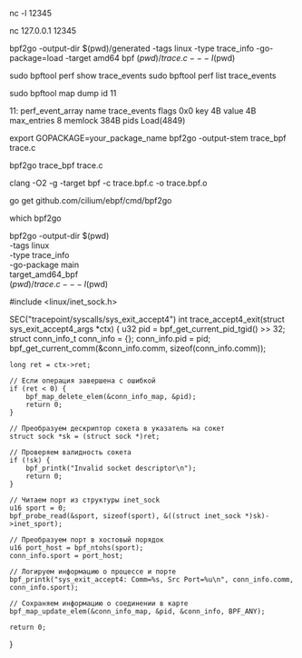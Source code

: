 nc -l 12345

nc 127.0.0.1 12345



bpf2go -output-dir $(pwd)/generated -tags linux -type trace_info -go-package=load -target amd64 bpf $(pwd)/trace.c -- -I$(pwd)


sudo bpftool perf show  trace_events
sudo bpftool perf list  trace_events

sudo bpftool map dump id 11




11: perf_event_array  name trace_events  flags 0x0
        key 4B  value 4B  max_entries 8  memlock 384B
        pids Load(4849)


export GOPACKAGE=your_package_name
bpf2go -output-stem trace_bpf trace.c

bpf2go trace_bpf trace.c



clang -O2 -g -target bpf -c trace.bpf.c -o trace.bpf.o

go get github.com/cilium/ebpf/cmd/bpf2go

which bpf2go


bpf2go -output-dir $(pwd) \
  -tags linux \
  -type trace_info \
  -go-package main \
  target_amd64_bpf \
  $(pwd)/trace.c -- -I$(pwd)


#include <linux/inet_sock.h>

SEC("tracepoint/syscalls/sys_exit_accept4")
int trace_accept4_exit(struct sys_exit_accept4_args *ctx) {
    u32 pid = bpf_get_current_pid_tgid() >> 32;
    struct conn_info_t conn_info = {};
    conn_info.pid = pid;
    bpf_get_current_comm(&conn_info.comm, sizeof(conn_info.comm));

    long ret = ctx->ret;

    // Если операция завершена с ошибкой
    if (ret < 0) {
        bpf_map_delete_elem(&conn_info_map, &pid);
        return 0;
    }

    // Преобразуем дескриптор сокета в указатель на сокет
    struct sock *sk = (struct sock *)ret;

    // Проверяем валидность сокета
    if (!sk) {
        bpf_printk("Invalid socket descriptor\n");
        return 0;
    }

    // Читаем порт из структуры inet_sock
    u16 sport = 0;
    bpf_probe_read(&sport, sizeof(sport), &((struct inet_sock *)sk)->inet_sport);

    // Преобразуем порт в хостовый порядок
    u16 port_host = bpf_ntohs(sport);
    conn_info.sport = port_host;

    // Логируем информацию о процессе и порте
    bpf_printk("sys_exit_accept4: Comm=%s, Src Port=%u\n", conn_info.comm, conn_info.sport);

    // Сохраняем информацию о соединении в карте
    bpf_map_update_elem(&conn_info_map, &pid, &conn_info, BPF_ANY);

    return 0;
}
